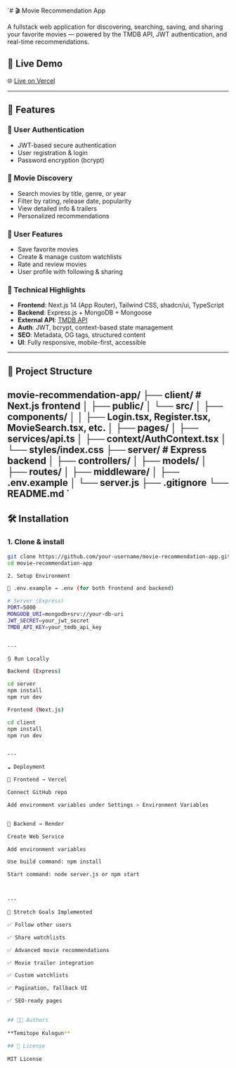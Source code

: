  
 `# 🎬 Movie Recommendation App

A fullstack web application for discovering, searching, saving, and sharing your favorite movies — powered by the TMDB API, JWT authentication, and real-time recommendations.

## 🚀 Live Demo

🌐 [Live on Vercel](https://your-vercel-domain.vercel.app)

---

## 🧩 Features

### 🔐 User Authentication
- JWT-based secure authentication
- User registration & login
- Password encryption (bcrypt)

### 🔎 Movie Discovery
- Search movies by title, genre, or year
- Filter by rating, release date, popularity
- View detailed info & trailers
- Personalized recommendations

### 📌 User Features
- Save favorite movies
- Create & manage custom watchlists
- Rate and review movies
- User profile with following & sharing

### 🧠 Technical Highlights
- **Frontend**: Next.js 14 (App Router), Tailwind CSS, shadcn/ui, TypeScript
- **Backend**: Express.js + MongoDB + Mongoose
- **External API**: [TMDB API](https://www.themoviedb.org/)
- **Auth**: JWT, bcrypt, context-based state management
- **SEO**: Metadata, OG tags, structured content
- **UI**: Fully responsive, mobile-first, accessible

---

## 📁 Project Structure 
movie-recommendation-app/ ├── client/            # Next.js frontend │   ├── public/ │   └── src/ │       ├── components/ │       │   ├── Login.tsx, Register.tsx, MovieSearch.tsx, etc. │       ├── pages/ │       ├── services/api.ts │       ├── context/AuthContext.tsx │       └── styles/index.css ├── server/            # Express backend │   ├── controllers/ │   ├── models/ │   ├── routes/ │   ├── middleware/ │   ├── .env.example │   └── server.js ├── .gitignore └── README.md
 `
 ---  
 
## 🛠️ Installation

### 1. Clone & install

```bash
git clone https://github.com/your-username/movie-recommendation-app.git
cd movie-recommendation-app

2. Setup Environment

🧪 .env.example → .env (for both frontend and backend)

# Server (Express)
PORT=5000
MONGODB_URI=mongodb+srv://your-db-uri
JWT_SECRET=your_jwt_secret
TMDB_API_KEY=your_tmdb_api_key


---

🔃 Run Locally

Backend (Express)

cd server
npm install
npm run dev

Frontend (Next.js)

cd client
npm install
npm run dev


---

☁️ Deployment

🔹 Frontend → Vercel

Connect GitHub repo

Add environment variables under Settings > Environment Variables


🔹 Backend → Render

Create Web Service

Add environment variables

Use build command: npm install

Start command: node server.js or npm start



---

🧪 Stretch Goals Implemented

✅ Follow other users

✅ Share watchlists

✅ Advanced movie recommendations

✅ Movie trailer integration

✅ Custom watchlists

✅ Pagination, fallback UI

✅ SEO-ready pages

  
## 🧑‍💻 Authors
 
**Temitope Kulogun** 
  
## 📜 License
 
MIT License
